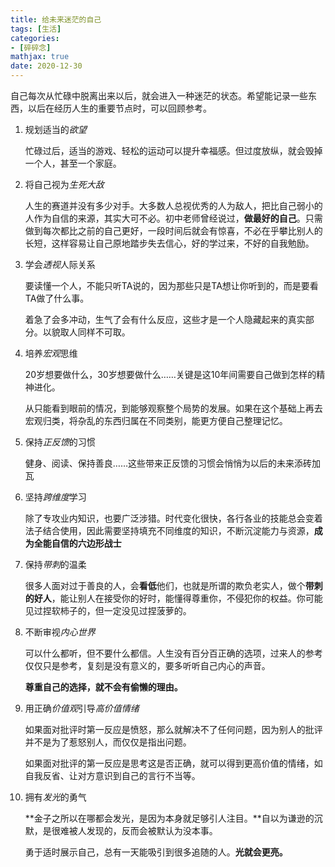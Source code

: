 ```yaml
---
title: 给未来迷茫的自己
tags: [生活]
categories: 
- [碎碎念]
mathjax: true
date: 2020-12-30
---
```




自己每次从忙碌中脱离出来以后，就会进入一种迷茫的状态。希望能记录一些东西，以后在经历人生的重要节点时，可以回顾参考。



1. 规划适当的*欲望*

   忙碌过后，适当的游戏、轻松的运动可以提升幸福感。但过度放纵，就会毁掉一个人，甚至一个家庭。

   

2. 将自己视为*生死大敌*

   人生的赛道并没有多少对手。大多数人总视优秀的人为敌人，把比自己弱小的人作为自信的来源，其实大可不必。初中老师曾经说过，**做最好的自己**。只需做到每次都比之前的自己更好，一段时间后就会有惊喜，不必在乎攀比别人的长短，这样容易让自己原地踏步失去信心，好的学过来，不好的自我勉励。

   

3. 学会*透视*人际关系

   要读懂一个人，不能只听TA说的，因为那些只是TA想让你听到的，而是要看TA做了什么事。

   着急了会多冲动，生气了会有什么反应，这些才是一个人隐藏起来的真实部分。以貌取人同样不可取。

   

4. 培养*宏观*思维

   20岁想要做什么，30岁想要做什么……关键是这10年间需要自己做到怎样的精神进化。

   从只能看到眼前的情况，到能够观察整个局势的发展。如果在这个基础上再去宏观归类，将杂乱的东西归属在不同类别，能更方便自己整理记忆。

   

5. 保持*正反馈*的习惯

   健身、阅读、保持善良……这些带来正反馈的习惯会悄悄为以后的未来添砖加瓦

   

6. 坚持*跨维度*学习

   除了专攻业内知识，也要广泛涉猎。时代变化很快，各行各业的技能总会变着法子结合使用，因此需要坚持填充不同维度的知识，不断沉淀能力与资源，**成为全能自信的六边形战士**

   

7. 保持*带刺*的温柔

   很多人面对过于善良的人，会**看低**他们，也就是所谓的欺负老实人，做个**带刺的好人**，能让别人在接受你的好时，能懂得尊重你，不侵犯你的权益。你可能见过捏软柿子的，但一定没见过捏菠萝的。

   

8. 不断审视*内心世界*

   可以什么都听，但不要什么都信。人生没有百分百正确的选项，过来人的参考仅仅只是参考，复刻是没有意义的，要多听听自己内心的声音。

   **尊重自己的选择，就不会有偷懒的理由。**

   

9. 用正确*价值观*引导*高价值情绪*

   如果面对批评时第一反应是愤怒，那么就解决不了任何问题，因为别人的批评并不是为了惹怒别人，而仅仅是指出问题。

   如果面对批评的第一反应是思考这是否正确，就可以得到更高价值的情绪，如自我反省、让对方意识到自己的言行不当等。

   

10. 拥有*发光*的勇气

    **金子之所以在哪都会发光，是因为本身就足够引人注目。**自以为谦逊的沉默，是很难被人发现的，反而会被默认为没本事。

    勇于适时展示自己，总有一天能吸引到很多追随的人。**光就会更亮。**



